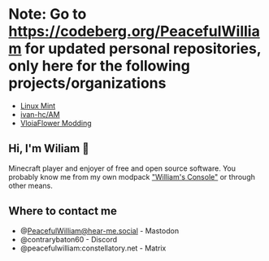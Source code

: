 # Note: Go to https://codeberg.org/PeacefulWilliam for updated personal repositories, only here for the following projects/organizations 
- [Linux Mint](https://github.com/linuxmint)
- [ivan-hc/AM](https://github.com/ivan-hc/AM)
- [VloiaFlower Modding](https://github.com/ViolaFlower)
 
## Hi, I'm Wiliam 👋
 
 Minecraft player and enjoyer of free and open source software. You probably know me from my own modpack ["William's Console"](https://modrinth.com/modpack/williams-console) or through other means.

## Where to contact me
- @PeacefulWilliam@hear-me.social - Mastodon
- @contrarybaton60 - Discord
- @peacefulwilliam:constellatory.net - Matrix
